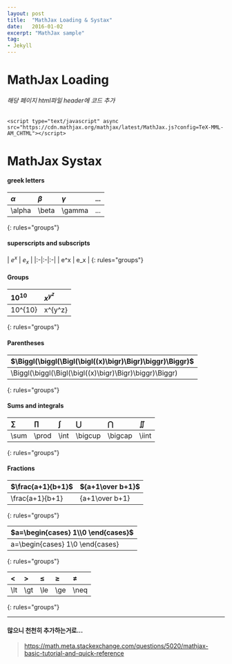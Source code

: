 ```yaml
---
layout: post
title:  "MathJax Loading & Systax"
date:   2016-01-02
excerpt: "MathJax sample"
tag:
- Jekyll
---
```



# MathJax Loading
###### 해당 페이지 html파일 header에 코드 추가
    <script type="text/javascript" async
    src="https://cdn.mathjax.org/mathjax/latest/MathJax.js?config=TeX-MML-AM_CHTML"></script>

# MathJax Systax

#### greek letters

| $\alpha$ | $\beta$ | $\gamma$ |...|
|:-|:-|:-|:-|
| \alpha   | \beta | \gamma |...|
{: rules="groups"}

#### superscripts and subscripts

| $e^x$ | $e_x$ |
|:-|:-|:-|
| e^x   | e_x   |
{: rules="groups"}

#### Groups

| $10^{10}$ | $x^{y^z}$ |
|:-|:-|
| 10^{10}   | x^{y^z}   |
{: rules="groups"}

#### Parentheses

| $\Biggl(\biggl(\Bigl(\bigl((x)\bigr)\Bigr)\biggr)\Biggr)$ |
|:-|
| \Biggl(\biggl(\Bigl(\bigl((x)\bigr)\Bigr)\biggr)\Biggr)   |
{: rules="groups"}

#### Sums and integrals

| $\sum$ | $\prod$ |$\int$|$\bigcup$|$\bigcap$|$\iint$|
|:-|:-|:-|:-|:-|:-|
| \sum   | \prod   |\int|\bigcup|\bigcap|\iint|
{: rules="groups"}

#### Fractions

| $\frac{a+1}{b+1}$ | ${a+1\over b+1}$ |
|:-|:-|
| \frac{a+1}{b+1}   | {a+1\over b+1}   |
{: rules="groups"}



| $a=\begin{cases} 1\\0 \end{cases}$ |
|:-|
| a=\begin{cases} 1\\0 \end{cases} |
{: rules="groups"}

|$\lt$|$\gt$|$\le$|$\ge$|$\neq$|
|:-|:-|:-|:-|:-|
|\lt|\gt|\le|\ge|\neq|
{: rules="groups"}

---
#### 많으니 천천히 추가하는거로...
> https://math.meta.stackexchange.com/questions/5020/mathjax-basic-tutorial-and-quick-reference
